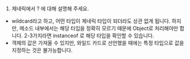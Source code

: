 1. 제네릭에서 ? 에 대해 설명해 주세요.
- wildcard라고 하고, 어떤 타입이 제네릭 타입이 되더라도 상관 없게 됩니다. 하지만, 메소드 내부에서는 해당 타입을
정확히 모르기 때문에 Object로 처리해야만 합니다. 2-3가지라면 instanceof 로 해당 타입을 확인할 수 있습니다.
- 객체의 값은 가져올 수 있지만, 와일드 카드로 선언했을 때에는 특정 타입으로 값을 지정하는 것은 불가능합니다.

